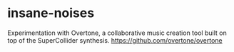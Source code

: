 # insane-noises

Experimentation with Overtone, a collaborative music creation tool built on top of the SuperCollider synthesis.
https://github.com/overtone/overtone
